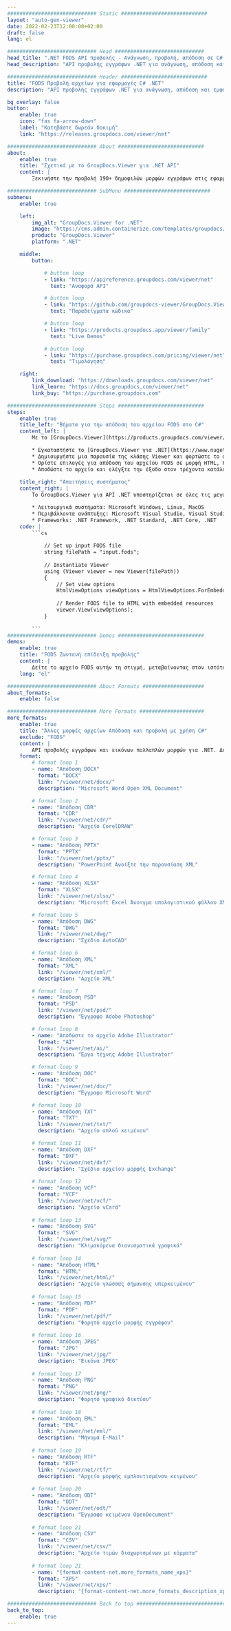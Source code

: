 ```yaml
---
############################# Static ############################
layout: "auto-gen-viewer"
date: 2022-02-23T12:00:00+02:00
draft: false
lang: el

############################# Head #############################
head_title: ".NET FODS API προβολής - Ανάγνωση, προβολή, απόδοση σε C# VB.NET"
head_description: "API προβολής εγγράφων .NET για ανάγνωση, απόδοση και εμφάνιση του FODS σε οποιονδήποτε τύπο εφαρμογών C#, ASP.NET, VB.NET και .NET Core."

############################# Header ############################
title: "FODS Προβολή αρχείων για εφαρμογές C# .NET" 
description: "API προβολής εγγράφων .NET για ανάγνωση, απόδοση και εμφάνιση αρχείου FODS σε οποιονδήποτε τύπο εφαρμογών C#, ASP.NET, VB.NET και .NET Core. Δείτε τα αποδοθέντα αρχεία με αληθινή μορφοποίηση και διάταξη σε HTML5, PDF ή ως εικόνα χρησιμοποιώντας μερικές γραμμές του κώδικα." 

bg_overlay: false
button:
    enable: true
    icon: "fas fa-arrow-down"
    label: "Κατεβάστε δωρεάν δοκιμή"
    link: "https://releases.groupdocs.com/viewer/net"

############################# About ############################
about:
    enable: true
    title: "Σχετικά με το GroupDocs.Viewer για .NET API" 
    content: |
        Ξεκινήστε την προβολή 190+ δημοφιλών μορφών εγγράφων στις εφαρμογές σας .NET χρησιμοποιώντας το GroupDocs.Viewer για API .NET προσθέτοντας μερικές γραμμές κώδικα. Οι προγραμματιστές μπορούν εύκολα να εμφανίσουν PDF, Επεξεργασία κειμένου, Υπολογιστικό φύλλο Excel, Παρουσίαση, Visio, Project, Outlook και πολλές άλλες δημοφιλείς μορφές εγγράφων σε λειτουργίες HTML5, εικόνας ή PDF. Η απόδοση του εγγράφου είναι γρήγορη, πανομοιότυπη με το αρχικό αρχείο προέλευσης και δεν απαιτεί εγκατάσταση πρόσθετου λογισμικού ή άλλων εξωτερικών βιβλιοθηκών.

############################# SubMenu ############################
submenu:
    enable: true

    left:
        img_alt: "GroupDocs.Viewer for .NET"
        image: "https://cms.admin.containerize.com/templates/groupdocs/images/product-logos/90x90-noborder/groupdocs-viewer-net.png"
        product: "GroupDocs.Viewer"
        platform: ".NET"

    middle:
        button:

            # button loop
            - link: "https://apireference.groupdocs.com/viewer/net"
              text: "Αναφορά API"

            # button loop
            - link: "https://github.com/groupdocs-viewer/GroupDocs.Viewer-for-.NET"
              text: "Παραδείγματα κώδικα"

            # button loop
            - link: "https://products.groupdocs.app/viewer/family"
              text: "Live Demos"

            # button loop
            - link: "https://purchase.groupdocs.com/pricing/viewer/net"
              text: "Τιμολόγηση"

    right:
        link_download: "https://downloads.groupdocs.com/viewer/net"
        link_learn: "https://docs.groupdocs.com/viewer/net"
        link_buy: "https://purchase.groupdocs.com"

############################# Steps ############################
steps:
    enable: true
    title_left: "Βήματα για την απόδοση του αρχείου FODS στο C#" 
    content_left: |
        Με το [GroupDocs.Viewer](https://products.groupdocs.com/viewer/net/) μπορείτε να αποδώσετε το FODS σε HTML, JPEG, PNG ή PDF σε λίγα βήματα.

        * Εγκαταστήστε το [GroupDocs.Viewer για .NET](https://www.nuget.org/packages/groupdocs.viewer) χρησιμοποιώντας τον αγαπημένο σας διαχειριστή πακέτων. 
        * Δημιουργήστε μια παρουσία της κλάσης Viewer και φορτώστε το αρχείο FODS με πλήρη διαδρομή. 
        * Ορίστε επιλογές για απόδοση του αρχείου FODS σε μορφή HTML, PNG, JPEG ή PDF. 
        * Αποδώστε το αρχείο και ελέγξτε την έξοδο στον τρέχοντα κατάλογο. 
        
    title_right: "Απαιτήσεις συστήματος" 
    content_right: |
        Το GroupDocs.Viewer για API .NET υποστηρίζεται σε όλες τις μεγάλες πλατφόρμες και λειτουργικά συστήματα. Πριν εκτελέσετε τον παρακάτω κώδικα, βεβαιωθείτε ότι έχετε εγκαταστήσει τις ακόλουθες προϋποθέσεις στο σύστημά σας.

        * Λειτουργικά συστήματα: Microsoft Windows, Linux, MacOS 
        * Περιβάλλοντα ανάπτυξης: Microsoft Visual Studio, Visual Studio Code, .NET CLI 
        * Frameworks: .NET Framework, .NET Standard, .NET Core, .NET 
    code: |
        ```cs
                        
            // Set up input FODS file
            string filePath = "input.fods";
        
            // Instantiate Viewer
            using (Viewer viewer = new Viewer(filePath))
            {
            	// Set view options 
            	HtmlViewOptions viewOptions = HtmlViewOptions.ForEmbeddedResources();
                    
            	// Render FODS file to HTML with embedded resources
            	viewer.View(viewOptions);
            }
             
        ```
############################# Demos ############################
demos:
    enable: true
    title: "FODS Ζωντανή επίδειξη προβολής"
    content: |
        Δείτε το αρχείο FODS αυτήν τη στιγμή, μεταβαίνοντας στον ιστότοπο [GroupDocs.Viewer Online Apps](https://products.groupdocs.app/viewer/fods).
    lang: "el"

############################# About Formats ####################
about_formats:
    enable: false

############################# More Formats #####################
more_formats:
    enable: true
    title: "Άλλες μορφές αρχείων Απόδοση και προβολή με χρήση C#"
    exclude: "FODS"
    content: |
        API προβολής εγγράφων και εικόνων πολλαπλών μορφών για .NET. Δείτε μερικές από τις δημοφιλείς μορφές αρχείων παρακάτω χωρίς κανένα εξωτερικό πρόγραμμα προβολής.
    format: 
        # format loop 1
        - name: "Απόδοση DOCX"
          format: "DOCX"
          link: "/viewer/net/docx/"
          description: "Microsoft Word Open XML Document" 

        # format loop 2
        - name: "Απόδοση CDR" 
          format: "CDR"
          link: "/viewer/net/cdr/"
          description: "Αρχείο CorelDRAW" 

        # format loop 3
        - name: "Απόδοση PPTX"
          format: "PPTX"
          link: "/viewer/net/pptx/"
          description: "PowerPoint Ανοίξτε την παρουσίαση XML" 

        # format loop 4
        - name: "Απόδοση XLSX"
          format: "XLSX"
          link: "/viewer/net/xlsx/"
          description: "Microsoft Excel Άνοιγμα υπολογιστικού φύλλου XML" 

        # format loop 5
        - name: "Απόδοση DWG"
          format: "DWG"
          link: "/viewer/net/dwg/"
          description: "Σχέδιο AutoCAD"

        # format loop 6
        - name: "Απόδοση XML"
          format: "XML"
          link: "/viewer/net/xml/"
          description: "Αρχείο XML"

        # format loop 7
        - name: "Απόδοση PSD"
          format: "PSD"
          link: "/viewer/net/psd/"
          description: "Έγγραφο Adobe Photoshop"

        # format loop 8
        - name: "Αποδώστε το αρχείο Adobe Illustrator"
          format: "AI"
          link: "/viewer/net/ai/"
          description: "Έργο τέχνης Adobe Illustrator"

        # format loop 9
        - name: "Απόδοση DOC"
          format: "DOC"
          link: "/viewer/net/doc/"
          description: "Έγγραφο Microsoft Word" 

        # format loop 10
        - name: "Απόδοση TXT" 
          format: "TXT"
          link: "/viewer/net/txt/"
          description: "Αρχείο απλού κειμένου" 

        # format loop 11
        - name: "Απόδοση DXF" 
          format: "DXF"
          link: "/viewer/net/dxf/"
          description: "Σχέδιο αρχείου μορφής Exchange"  
          
        # format loop 12
        - name: "Απόδοση VCF"
          format: "VCF"
          link: "/viewer/net/vcf/"
          description: "Αρχείο vCard"  
              
        # format loop 13
        - name: "Απόδοση SVG"
          format: "SVG"
          link: "/viewer/net/svg/"
          description: "Κλιμακόμενα διανυσματικά γραφικά" 
          
        # format loop 14
        - name: "Απόδοση HTML"
          format: "HTML"
          link: "/viewer/net/html/"
          description: "Αρχείο γλώσσας σήμανσης υπερκειμένου" 
          
        # format loop 15
        - name: "Απόδοση PDF"
          format: "PDF"
          link: "/viewer/net/pdf/"
          description: "Φορητό αρχείο μορφής εγγράφου"
          
        # format loop 16
        - name: "Απόδοση JPEG"
          format: "JPG"
          link: "/viewer/net/jpg/"
          description: "Εικόνα JPEG"
          
        # format loop 17
        - name: "Απόδοση PNG"
          format: "PNG"
          link: "/viewer/net/png/"
          description: "Φορητό γραφικό δικτύου" 
          
        # format loop 18
        - name: "Απόδοση EML"
          format: "EML"
          link: "/viewer/net/eml/"
          description: "Μήνυμα E-Mail" 
          
        # format loop 19
        - name: "Απόδοση RTF"
          format: "RTF"
          link: "/viewer/net/rtf/"
          description: "Αρχείο μορφής εμπλουτισμένου κειμένου" 
          
        # format loop 20
        - name: "Απόδοση ODT"
          format: "ODT"
          link: "/viewer/net/odt/"
          description: "Έγγραφο κειμένου OpenDocument" 
          
        # format loop 21
        - name: "Απόδοση CSV"
          format: "CSV"
          link: "/viewer/net/csv/"
          description: "Αρχείο τιμών διαχωρισμένων με κόμματα" 
          
        # format loop 21
        - name: "{format-content-net.more_formats_name_xps}"
          format: "XPS"
          link: "/viewer/net/xps/"
          description: "{format-content-net.more_formats_description_xps}" 

############################# Back to top ###############################
back_to_top:
    enable: true
---
```

